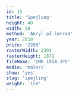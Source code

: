 ```yaml
---
id: 15
title: 'Spejling'
height: 40
width: 50
method: 'Akryl på lærred'
year: 2018
price: '2200'
rasterWidth: 2391
rasterHeight: 1871
fileName: 'IMG_1814.JPG'
medie: 'maleri'
show: 'yes'
slug: 'spejling'
weight: '150'
---
```

